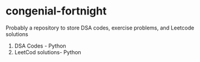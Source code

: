 # congenial-fortnight
Probably a repository to store DSA codes, exercise problems, and Leetcode solutions

1. DSA Codes - Python
2. LeetCod solutions- Python

